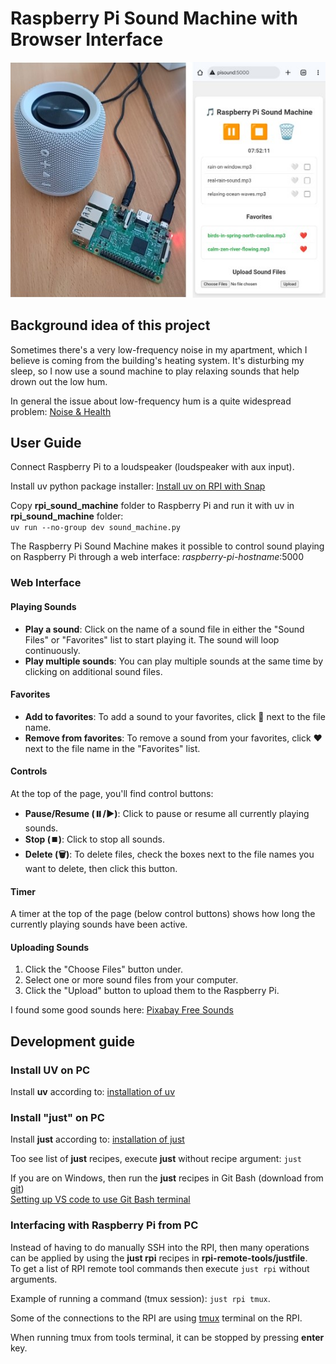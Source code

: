 # Raspberry Pi Sound Machine with Browser Interface

![sound-machine](sound_machine.jpg)

## Background idea of this project

Sometimes there's a very low-frequency noise in my apartment, which I believe is coming from the building's heating system. It's disturbing my sleep, so I now use a sound machine to play relaxing sounds that help drown out the low hum.

In general the issue about low-frequency hum is a quite widespread problem: [Noise & Health](https://journals.lww.com/nohe/fulltext/2004/06230/low_frequency_noise_and_annoyance.6.aspx)

## User Guide

Connect Raspberry Pi to a loudspeaker (loudspeaker with aux input).

Install uv python package installer: [Install uv on RPI with Snap](https://snapcraft.io/install/astral-uv/raspbian)

Copy **rpi_sound_machine** folder to Raspberry Pi and run it with uv in **rpi_sound_machine** folder:<br>
```uv run --no-group dev sound_machine.py```

The Raspberry Pi Sound Machine makes it possible to control sound playing on Raspberry Pi through a web interface: *raspberry-pi-hostname*:5000

### Web Interface

#### Playing Sounds

*   **Play a sound**: Click on the name of a sound file in either the "Sound Files" or "Favorites" list to start playing it. The sound will loop continuously.
*   **Play multiple sounds**: You can play multiple sounds at the same time by clicking on additional sound files.

#### Favorites

*   **Add to favorites**: To add a sound to your favorites, click 🤍 next to the file name.
*   **Remove from favorites**: To remove a sound from your favorites, click ❤️ next to the file name in the "Favorites" list.

#### Controls

At the top of the page, you'll find control buttons:

*   **Pause/Resume (⏸️/▶️)**: Click to pause or resume all currently playing sounds.
*   **Stop (⏹️)**: Click to stop all sounds.
*   **Delete (🗑️)**: To delete files, check the boxes next to the file names you want to delete, then click this button.

#### Timer

A timer at the top of the page (below control buttons) shows how long the currently playing sounds have been active.

#### Uploading Sounds

1.  Click the "Choose Files" button under.
2.  Select one or more sound files from your computer.
3.  Click the "Upload" button to upload them to the Raspberry Pi.

I found some good sounds here: [Pixabay Free Sounds](https://pixabay.com/sound-effects/search/)

## Development guide

### Install UV on PC

Install **uv** according to: [installation of uv](https://github.com/christianhansenx/hansen-developer-notes/blob/main/tools-and-apps/uv/README.MD)

### Install "just" on PC

Install **just** according to: [installation of just](https://github.com/christianhansenx/hansen-developer-notes/blob/main/tools-and-apps/just/README.MD)

Too see list of **just** recipes, execute **just** without recipe argument: ```just```

If you are on Windows, then run the **just** recipes in Git Bash (download from  [git](https://git-scm.com/))<br>
[Setting up VS code to use Git Bash terminal](https://github.com/christianhansenx/hansen-developer-notes/blob/main/tools-and-apps/vs-code/README.MD#windows---git-bash-terminal)

### Interfacing with Raspberry Pi from PC

Instead of having to do manually SSH into the RPI, then many operations can be applied by using the **just rpi** recipes in **rpi-remote-tools/justfile**.<br>
To get a list of RPI remote tool commands then execute ```just rpi``` without arguments.

Example of running a command (tmux session): ```just rpi tmux```.

Some of the connections to the RPI are using [tmux](https://github.com/tmux/tmux/wiki) terminal on the RPI.<br>

When running tmux from tools terminal, it can be stopped by pressing **enter** key.
